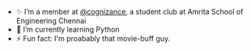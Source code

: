 
- ✨ I’m a member at [@cognizance](https://github.com/cognizance-amrita), a student club at Amrita School of Engineering Chennai
- 🌱 I’m currently learning Python
- ⚡ Fun fact: I'm proabably that movie-buff guy.
